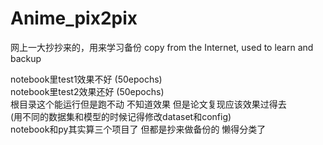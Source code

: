 # Anime_pix2pix  
网上一大抄抄来的，用来学习备份
copy from the Internet, used to learn and backup

notebook里test1效果不好 (50epochs)  
notebook里test2效果还好 (50epochs)  
根目录这个能运行但是跑不动 不知道效果 但是论文复现应该效果过得去   
(用不同的数据集和模型的时候记得修改dataset和config)  
notebook和py其实算三个项目了 但都是抄来做备份的 懒得分类了